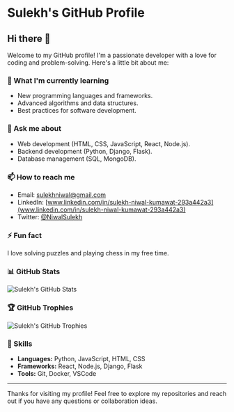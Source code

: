 # Sulekh's GitHub Profile


## Hi there 👋
Welcome to my GitHub profile! I'm a passionate developer with a love for coding and problem-solving. Here's a little bit about me:

### 🌱 What I'm currently learning
- New programming languages and frameworks.
- Advanced algorithms and data structures.
- Best practices for software development.

### 💬 Ask me about
- Web development (HTML, CSS, JavaScript, React, Node.js).
- Backend development (Python, Django, Flask).
- Database management (SQL, MongoDB).

### 📫 How to reach me
- Email: [sulekhniwal@gmail.com](mailto:sulekhniiwal@gmail.com)
- LinkedIn: [www.linkedin.com/in/sulekh-niwal-kumawat-293a442a3](www.linkedin.com/in/sulekh-niwal-kumawat-293a442a3)
- Twitter: [@NiwalSulekh](https://x.com/NiwalSulekh)

### ⚡ Fun fact
I love solving puzzles and playing chess in my free time.

### 📊 GitHub Stats
![Sulekh's GitHub Stats](https://github-readme-stats.vercel.app/api?username=Sulekh25&show_icons=true&theme=radical)

### 🏆 GitHub Trophies
![Sulekh's GitHub Trophies](https://github-profile-trophy.vercel.app/?username=Sulekh25&theme=onedark)

### 💼 Skills
- **Languages:** Python, JavaScript, HTML, CSS
- **Frameworks:** React, Node.js, Django, Flask
- **Tools:** Git, Docker, VSCode

---

Thanks for visiting my profile! Feel free to explore my repositories and reach out if you have any questions or collaboration ideas.
